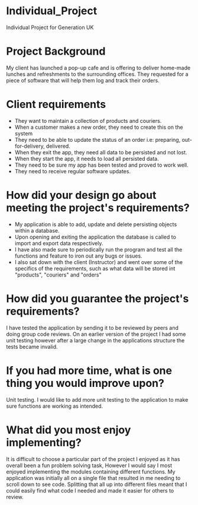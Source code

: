 # Individual_Project
 Individual Project for Generation UK

# Project Background
My client has launched a pop-up cafe and is offering to deliver home-made lunches and refreshments to the surrounding offices. They requested for a piece of software that will help them log and track their orders.
# Client requirements
* They want to maintain a collection of products and couriers.
* When a customer makes a new order, they need to create this on the system
* They need to be able to update the status of an order i.e: preparing, out-for-delivery, delivered.
* When they exit the app, they need all data to be persisted and not lost.
* When they start the app, it needs to load all persisted data.
* They need to be sure my app has been tested and proved to work well.
* They need to receive regular software updates.
# How did your design go about meeting the project's requirements?
* My application is able to add, update and delete persisting objects within a database. 
* Upon opening and exiting the application the database is called to import and export data respectively. 
* I have also made sure to periodically run the program and test all the functions and feature to iron out any bugs or issues.
* I also sat down with the client (Instructor) and went over some of the specifics of the requirements, such as what data will be stored int "products", "couriers" and "orders"
# How did you guarantee the project's requirements?
I have tested the application by sending it to be reviewed by peers and doing group code reviews. On an earlier version of the project I had some unit testing however after a large change in the applications structure the tests became invalid.
# If you had more time, what is one thing you would improve upon?
Unit testing. I would like to add more unit testing to the application to make sure functions are working as intended.
# What did you most enjoy implementing?
It is difficult to choose a particular part of the project I enjoyed as it has overall been a fun problem solving task, However I would say I most enjoyed implementing the modules containing different functions. My application was initially all on a single file that resulted in me needing to scroll down to see code. Splitting that all up into different files meant that I could easily find what code I needed and made it easier for others to review.
